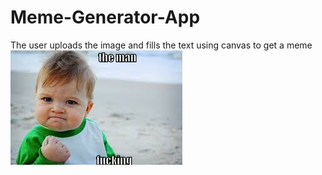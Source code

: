 # Meme-Generator-App
The user uploads the image and fills the text using canvas to get a meme
<img src="images/canvas.png"> 
